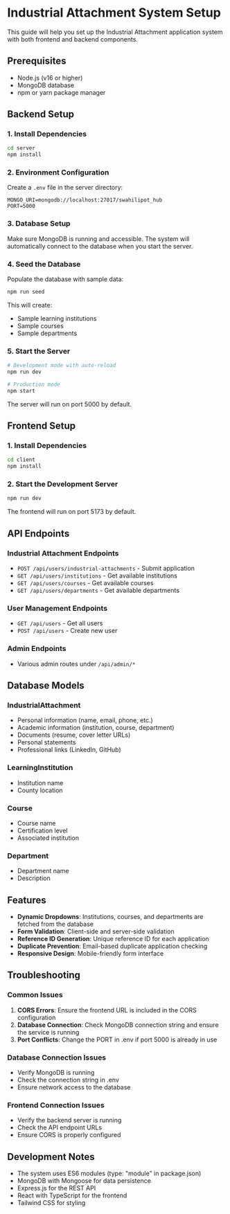 # Industrial Attachment System Setup

This guide will help you set up the Industrial Attachment application system with both frontend and backend components.

## Prerequisites

- Node.js (v16 or higher)
- MongoDB database
- npm or yarn package manager

## Backend Setup

### 1. Install Dependencies

```bash
cd server
npm install
```

### 2. Environment Configuration

Create a `.env` file in the server directory:

```env
MONGO_URI=mongodb://localhost:27017/swahilipot_hub
PORT=5000
```

### 3. Database Setup

Make sure MongoDB is running and accessible. The system will automatically connect to the database when you start the server.

### 4. Seed the Database

Populate the database with sample data:

```bash
npm run seed
```

This will create:
- Sample learning institutions
- Sample courses
- Sample departments

### 5. Start the Server

```bash
# Development mode with auto-reload
npm run dev

# Production mode
npm start
```

The server will run on port 5000 by default.

## Frontend Setup

### 1. Install Dependencies

```bash
cd client
npm install
```

### 2. Start the Development Server

```bash
npm run dev
```

The frontend will run on port 5173 by default.

## API Endpoints

### Industrial Attachment Endpoints

- `POST /api/users/industrial-attachments` - Submit application
- `GET /api/users/institutions` - Get available institutions
- `GET /api/users/courses` - Get available courses
- `GET /api/users/departments` - Get available departments

### User Management Endpoints

- `GET /api/users` - Get all users
- `POST /api/users` - Create new user

### Admin Endpoints

- Various admin routes under `/api/admin/*`

## Database Models

### IndustrialAttachment
- Personal information (name, email, phone, etc.)
- Academic information (institution, course, department)
- Documents (resume, cover letter URLs)
- Personal statements
- Professional links (LinkedIn, GitHub)

### LearningInstitution
- Institution name
- County location

### Course
- Course name
- Certification level
- Associated institution

### Department
- Department name
- Description

## Features

- **Dynamic Dropdowns**: Institutions, courses, and departments are fetched from the database
- **Form Validation**: Client-side and server-side validation
- **Reference ID Generation**: Unique reference ID for each application
- **Duplicate Prevention**: Email-based duplicate application checking
- **Responsive Design**: Mobile-friendly form interface

## Troubleshooting

### Common Issues

1. **CORS Errors**: Ensure the frontend URL is included in the CORS configuration
2. **Database Connection**: Check MongoDB connection string and ensure the service is running
3. **Port Conflicts**: Change the PORT in .env if port 5000 is already in use

### Database Connection Issues

- Verify MongoDB is running
- Check the connection string in .env
- Ensure network access to the database

### Frontend Connection Issues

- Verify the backend server is running
- Check the API endpoint URLs
- Ensure CORS is properly configured

## Development Notes

- The system uses ES6 modules (type: "module" in package.json)
- MongoDB with Mongoose for data persistence
- Express.js for the REST API
- React with TypeScript for the frontend
- Tailwind CSS for styling
